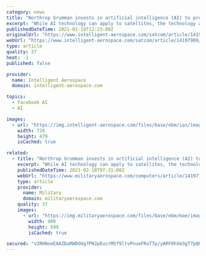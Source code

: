 ```yaml
---
category: news
title: "Northrop Grumman invests in artificial intelligence (AI) to promote onboard processing of satellite data"
excerpt: "While AI technology can apply to satellites, the technology also can integrate with aircraft, where payloads can be easily accessed or swapped out, Nathan Strout reports for Defense News."
publishedDateTime: 2021-02-19T12:23:00Z
originalUrl: "https://www.intelligent-aerospace.com/satcom/article/14197909/ai-artificial-intelligence-satellite-satcom"
webUrl: "https://www.intelligent-aerospace.com/satcom/article/14197909/ai-artificial-intelligence-satellite-satcom"
type: article
quality: 37
heat: -1
published: false

provider:
  name: Intelligent Aerospace
  domain: intelligent-aerospace.com

topics:
  - Facebook AI
  - AI

images:
  - url: "https://img.intelligent-aerospace.com/files/base/ebm/ias/image/2021/02/Northrop_Deepwave_18_Feb_2021.602d6201e868a.602ee90b34adb.png?auto=format&fit=max&w=1200"
    width: 720
    height: 479
    isCached: true

related:
  - title: "Northrop Grumman invests in artificial intelligence (AI) to promote onboard processing of satellite data"
    excerpt: "While AI technology can apply to satellites, the technology also can integrate with aircraft, where payloads can be easily accessed or swapped out."
    publishedDateTime: 2021-02-18T07:31:00Z
    webUrl: "https://www.militaryaerospace.com/computers/article/14197783/artificial-intelligence-ai-onboard-processing-satellites"
    type: article
    provider:
      name: Military
      domain: militaryaerospace.com
    quality: 37
    images:
      - url: "https://img.militaryaerospace.com/files/base/ebm/mae/image/2021/02/Northrop_Deepwave_18_Feb_2021.602d6201e868a.png?auto=format&fit=max&w=1200"
        width: 900
        height: 599
        isCached: true

secured: "v2RHNoeEAAZDaRWDOUg7PNJpEucrMSf9ltvPnueFRoT7p/yARF0hXm3gT7pQKZ9RnIoWPHyAHmSMznSPowd/SPbgR6g1Oxw+4IFjzT7+b4CBh1zgQM8GrirMWVgL6VxAmnwsW+np7603zPD0D1E5FoG+CTMaOnisbpif+ovH2FHNgKN6in5Jjdd53rOj5Xq+IVmIb9AISSoPvyVui1ayWx2lH8zXjXg+nFTVfKEiwaVhkJ2KhedGFvcmqQaEnalaCYEVK+308fSjN4YkwmykzMNlYAZTKW/HJeqLjwEJGl2farGzzb1KMiA/4fegdNlwaOeVSHGJe1ivI/B9l77Wbllra/+p2cqAJgDh9+pRU0c=;hyI4VXaCLyG/n2X+XJSY2Q=="
---
```


